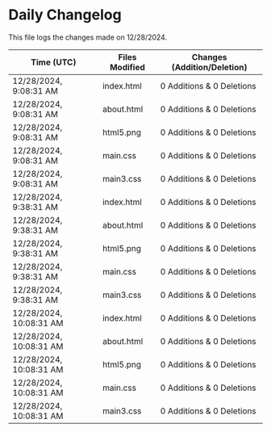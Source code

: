 # Daily Changelog

This file logs the changes made on 12/28/2024.

| Time (UTC)             | Files Modified                    | Changes (Addition/Deletion) |
|------------------------|-----------------------------------|-----------------------------|
| 12/28/2024, 9:08:31 AM | index.html | 0 Additions & 0 Deletions |
| 12/28/2024, 9:08:31 AM | about.html | 0 Additions & 0 Deletions |
| 12/28/2024, 9:08:31 AM | html5.png | 0 Additions & 0 Deletions |
| 12/28/2024, 9:08:31 AM | main.css | 0 Additions & 0 Deletions |
| 12/28/2024, 9:08:31 AM | main3.css | 0 Additions & 0 Deletions |
| 12/28/2024, 9:38:31 AM | index.html | 0 Additions & 0 Deletions|
| 12/28/2024, 9:38:31 AM | about.html | 0 Additions & 0 Deletions|
| 12/28/2024, 9:38:31 AM | html5.png | 0 Additions & 0 Deletions|
| 12/28/2024, 9:38:31 AM | main.css | 0 Additions & 0 Deletions|
| 12/28/2024, 9:38:31 AM | main3.css | 0 Additions & 0 Deletions|
| 12/28/2024, 10:08:31 AM | index.html | 0 Additions & 0 Deletions|
| 12/28/2024, 10:08:31 AM | about.html | 0 Additions & 0 Deletions|
| 12/28/2024, 10:08:31 AM | html5.png | 0 Additions & 0 Deletions|
| 12/28/2024, 10:08:31 AM | main.css | 0 Additions & 0 Deletions|
| 12/28/2024, 10:08:31 AM | main3.css | 0 Additions & 0 Deletions|
